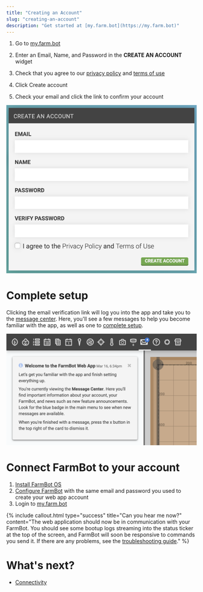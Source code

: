 ```yaml
---
title: "Creating an Account"
slug: "creating-an-account"
description: "Get started at [my.farm.bot](https://my.farm.bot)"
---
```



1. Go to [my.farm.bot](https://my.farm.bot)

2. Enter an <span class="fb-input">Email</span>, <span class="fb-input">Name</span>, and <span class="fb-input">Password</span> in the **CREATE AN ACCOUNT** widget

3. Check that you agree to our [privacy policy](http://privacy.farm.bot) and [terms of use](http://tos.farm.bot)

4. Click <span class="fb-button fb-green">Create account</span>

5. Check your email and click the link to confirm your account

![account creation screen](_images/account_creation_screen.png)

# Complete setup

Clicking the email verification link will log you into the app and take you to the [message center](../intro/message-center.md). Here, you'll see a few messages to help you become familiar with the app, as well as one to [complete setup](../../docs/getting-started.md#step-2-complete-setup).

![message center](_images/message_center.png)

# Connect FarmBot to your account

1. [Install FarmBot OS](../../farmbot-os/intro.md)
2. [Configure FarmBot](../../farmbot-os/intro/configurator.md) with the same email and password you used to create your web app account
3. Login to [my.farm.bot](https://my.farm.bot)

{%
include callout.html
type="success"
title="Can you hear me now?"
content="The web application should now be in communication with your FarmBot. You should see some bootup logs streaming into the status ticker at the top of the screen, and FarmBot will soon be responsive to commands you send it. If there are any problems, see the [troubleshooting guide](../../docs/troubleshooting.md)."
%}

# What's next?

 * [Connectivity](connectivity.md)